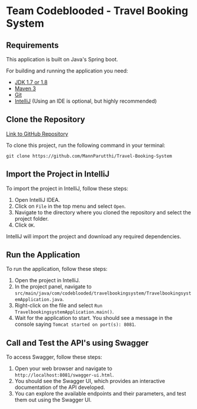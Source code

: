 # Team Codeblooded - Travel Booking System


## Requirements

This application is built on Java's Spring boot.

For building and running the application you need:

- [JDK 1.7 or 1.8](http://www.oracle.com/technetwork/java/javase/downloads/jdk8-downloads-2133151.html)
- [Maven 3](https://maven.apache.org)
- [Git](https://git-scm.com)
- [IntelliJ](https://www.jetbrains.com/idea) (Using an IDE is optional, but highly recommended)




## Clone the Repository

[Link to GitHub Repository](https://github.com/MannParutthi/Travel-Booking-System)

To clone this project, run the following command in your terminal:

```
git clone https://github.com/MannParutthi/Travel-Booking-System
```



## Import the Project in IntelliJ

To import the project in IntelliJ, follow these steps:

1. Open IntelliJ IDEA.
2. Click on `File` in the top menu and select `Open`.
3. Navigate to the directory where you cloned the repository and select the project folder.
4. Click `OK`.

IntelliJ will import the project and download any required dependencies.

## Run the Application

To run the application, follow these steps:

1. Open the project in IntelliJ.
2. In the project panel, navigate to `src/main/java/com/codeblooded/travelbookingsystem/TravelbookingsystemApplication.java`.
3. Right-click on the file and select `Run TravelbookingsystemApplication.main()`.
4. Wait for the application to start. You should see a message in the console saying `Tomcat started on port(s): 8081`.


## Call and Test the API's using Swagger

To access Swagger, follow these steps:

1. Open your web browser and navigate to `http://localhost:8081/swagger-ui.html`.
2. You should see the Swagger UI, which provides an interactive documentation of the API developed.
3. You can explore the available endpoints and their parameters, and test them out using the Swagger UI.
